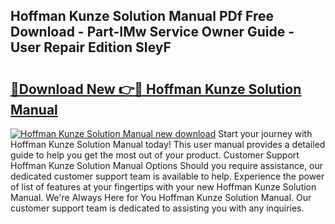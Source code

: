 ## Hoffman Kunze Solution Manual PDf Free Download - Part-IMw Service Owner Guide - User Repair Edition SIeyF

# <h2><a href="http://bc52420.oget.top/?id=Hoffman+Kunze+Solution+Manual">🔗Download New 👉🔴 Hoffman Kunze Solution Manual</a></h2>

[![Hoffman Kunze Solution Manual new download](https://i.imgur.com/5g1atiW.png)](http://bc52420.oget.top/?id=Hoffman+Kunze+Solution+Manual)
Start your journey with Hoffman Kunze Solution Manual today! This user manual provides a detailed guide to help you get the most out of your product. Customer Support Hoffman Kunze Solution Manual Options Should you require assistance, our dedicated customer support team is available to help. Experience the power of list of features at your fingertips with your new Hoffman Kunze Solution Manual. We're Always Here for You Hoffman Kunze Solution Manual. Our customer support team is dedicated to assisting you with any inquiries.
